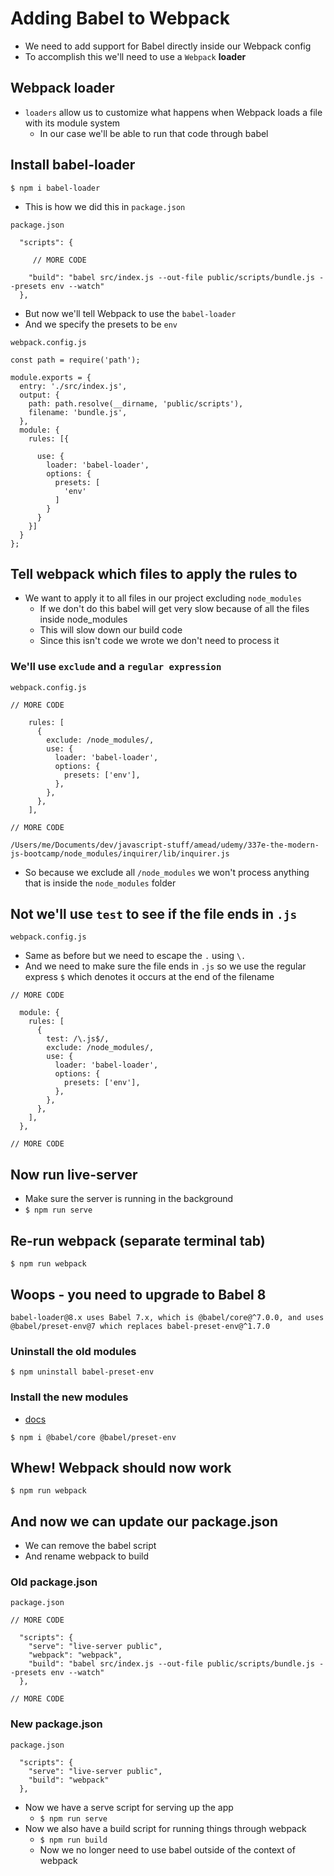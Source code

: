 # Adding Babel to Webpack
* We need to add support for Babel directly inside our Webpack config
* To accomplish this we'll need to use a `Webpack` **loader**

## Webpack loader
* `loaders` allow us to customize what happens when Webpack loads a file with its module system
    - In our case we'll be able to run that code through babel

## Install babel-loader
`$ npm i babel-loader`

* This is how we did this in `package.json`

`package.json`

```
  "scripts": {

     // MORE CODE

    "build": "babel src/index.js --out-file public/scripts/bundle.js --presets env --watch"
  },
```

* But now we'll tell Webpack to use the `babel-loader`
* And we specify the presets to be `env`

`webpack.config.js`

```
const path = require('path');

module.exports = {
  entry: './src/index.js',
  output: {
    path: path.resolve(__dirname, 'public/scripts'),
    filename: 'bundle.js',
  },
  module: {
    rules: [{

      use: {
        loader: 'babel-loader',
        options: {
          presets: [
            'env'
          ]
        }
      }
    }]
  }
};
```

## Tell webpack which files to apply the rules to
* We want to apply it to all files in our project excluding `node_modules`
    - If we don't do this babel will get very slow because of all the files inside node_modules
    - This will slow down our build code
    - Since this isn't code we wrote we don't need to process it

### We'll use `exclude` and a `regular expression`
`webpack.config.js`

```
// MORE CODE

    rules: [
      {
        exclude: /node_modules/,
        use: {
          loader: 'babel-loader',
          options: {
            presets: ['env'],
          },
        },
      },
    ],

// MORE CODE
```

`/Users/me/Documents/dev/javascript-stuff/amead/udemy/337e-the-modern-js-bootcamp/node_modules/inquirer/lib/inquirer.js`

* So because we exclude all `/node_modules` we won't process anything that is inside the `node_modules` folder

## Not we'll use `test` to see if the file ends in `.js`
`webpack.config.js`

* Same as before but we need to escape the `.` using `\.`
* And we need to make sure the file ends in `.js` so we use the regular express `$` which denotes it occurs at the end of the filename

```
// MORE CODE

  module: {
    rules: [
      {
        test: /\.js$/,
        exclude: /node_modules/,
        use: {
          loader: 'babel-loader',
          options: {
            presets: ['env'],
          },
        },
      },
    ],
  },

// MORE CODE
```

## Now run live-server 
* Make sure the server is running in the background
* `$ npm run serve`

## Re-run webpack (separate terminal tab)
`$ npm run webpack`

## Woops - you need to upgrade to Babel 8
`babel-loader@8.x uses Babel 7.x, which is @babel/core@^7.0.0, and uses @babel/preset-env@7 which replaces babel-preset-env@^1.7.0`

### Uninstall the old modules

`$ npm uninstall babel-preset-env`

### Install the new modules
* [docs](https://webpack.js.org/loaders/babel-loader/)

`$ npm i @babel/core @babel/preset-env`

## Whew! Webpack should now work
`$ npm run webpack`

## And now we can update our package.json
* We can remove the babel script
* And rename webpack to build

### Old package.json
`package.json`

```
// MORE CODE

  "scripts": {
    "serve": "live-server public",
    "webpack": "webpack",
    "build": "babel src/index.js --out-file public/scripts/bundle.js --presets env --watch"
  },

// MORE CODE
```

### New package.json
`package.json`

```
  "scripts": {
    "serve": "live-server public",
    "build": "webpack"
  },
```

* Now we have a serve script for serving up the app
    - `$ npm run serve`
* Now we also have a build script for running things through webpack
    - `$ npm run build`
    - Now we no longer need to use babel outside of the context of webpack
